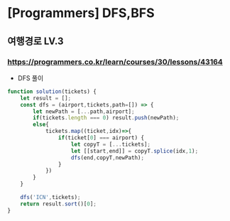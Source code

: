 # [Programmers] DFS,BFS 

## 여행경로 LV.3

### https://programmers.co.kr/learn/courses/30/lessons/43164


* DFS 풀이

```js
function solution(tickets) {
    let result = [];
    const dfs = (airport,tickets,path=[]) => {
        let newPath = [...path,airport];
        if(tickets.length === 0) result.push(newPath);
        else{
            tickets.map((ticket,idx)=>{
                if(ticket[0] === airport) {
                    let copyT = [...tickets];
                    let [[start,end]] = copyT.splice(idx,1);
                    dfs(end,copyT,newPath);
                }
            })
        }
    }
    
    dfs('ICN',tickets);
    return result.sort()[0];
}
```

